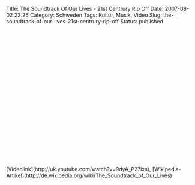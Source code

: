 Title: The Soundtrack Of Our Lives - 21st Centrury Rip Off
Date: 2007-08-02 22:26
Category: Schweden
Tags: Kultur, Musik, Video
Slug: the-soundtrack-of-our-lives-21st-centrury-rip-off
Status: published

<p>
<object width="425" height="350">
<param name="movie" value="http://www.youtube.com/v/9dyA_P27ixs"></param><param name="wmode" value="transparent"></param>

<embed src="http://www.youtube.com/v/9dyA_P27ixs" type="application/x-shockwave-flash" wmode="transparent" width="425" height="350">
</embed>
</object>
</p>
[Videolink](http://uk.youtube.com/watch?v=9dyA_P27ixs),
[Wikipedia-Artikel](http://de.wikipedia.org/wiki/The_Soundtrack_of_Our_Lives)

